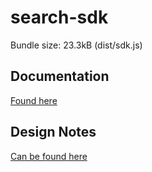 # search-sdk

Bundle size: 23.3kB (dist/sdk.js)

## Documentation 

[Found here](https://numo-labs.github.io/sdk/)

## Design Notes

[Can be found here](./notes)